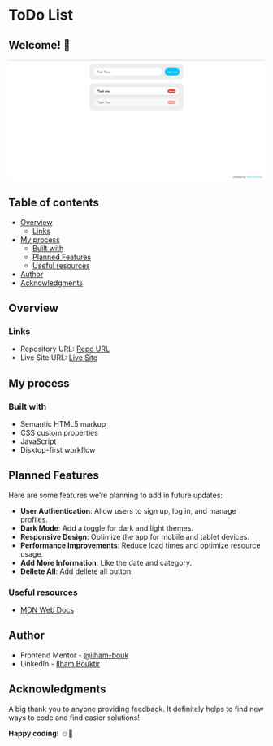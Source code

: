# ToDo List

## Welcome! 👋

![Screenshot for Todo List](Screenshot.png)

## Table of contents

- [Overview](#overview)
  - [Links](#links)
- [My process](#my-process)
  - [Built with](#built-with)
  - [Planned Features](#planned-features)
  - [Useful resources](#useful-resources)
- [Author](#author)
- [Acknowledgments](#acknowledgments)


## Overview

### Links

- Repository URL: [Repo URL](https://github.com/ilham-bouk/ToDo_List)
- Live Site URL: [Live Site](https://ilham-bouk.github.io/ToDo_List/)

## My process

### Built with

- Semantic HTML5 markup
- CSS custom properties
- JavaScript 
- Disktop-first workflow

## Planned Features

Here are some features we’re planning to add in future updates:
- **User Authentication**: Allow users to sign up, log in, and manage profiles.
- **Dark Mode**: Add a toggle for dark and light themes.
- **Responsive Design**: Optimize the app for mobile and tablet devices.
- **Performance Improvements**: Reduce load times and optimize resource usage.
- **Add More Information**: Like the date and category.
- **Dellete All**: Add dellete all button. 

### Useful resources

- [MDN Web Docs](https://developer.mozilla.org/en-US/docs/Web/CSS/)

## Author

- Frontend Mentor - [@ilham-bouk](https://www.frontendmentor.io/profile/ilham-bouk)
- LinkedIn - [Ilham Bouktir](https://www.linkedin.com/in/ilham-bouktir-0b266b31b)

## Acknowledgments

A big thank you to anyone providing feedback. It definitely helps to find new ways to code and find easier solutions!

**Happy coding!** ☺️🚀
